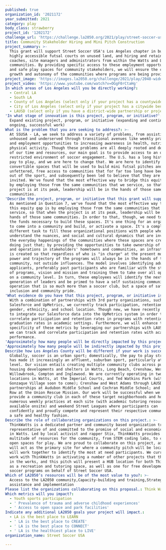 ```yaml
---
published: true
organization_id: '2021172'
year_submitted: 2021
category: play
body_class: strawberry
project_id: '1202172'
challenge_url: 'https://challenge.la2050.org/2021/play/street-soccer-usa/'
title: Community Stakeholder Hiring and Mini Pitch Construction
project_summary: >-
  This grant will support Street Soccer USA's Los Angeles chapter in building
  highly accessible futsal courts on unused land, and hiring and retaining
  coaches, site managers and administrators from within the Watts and Long Beach
  communities. By providing specific access to these employment opportunities
  and safe play spaces for community stakeholders, we will ensure the continued
  growth and autonomy of the communities where programs are being provided.
project_image: 'https://images.la2050.org/challenge/2021/play/2048-wide/street-soccer-usa.jpg'
project_video: 'https://www.youtube.com/watch?v=OGgF0rCtaHg'
In which areas of Los Angeles will you be directly working?:
  - Central LA
  - South LA
  - County of Los Angeles (select only if your project has a countywide benefit)
  - City of Los Angeles (select only if your project has a citywide benefit)
  - LAUSD (select only if you have a district-wide partnership or project)
'In what stage of innovation is this project, program, or initiative?': >-
  Expand existing project, program, or initiative (expanding and continuing
  ongoing, successful work)
What is the problem that you are seeking to address?: >-
  At SSUSA - LA, we seek to address a variety of problems, from assisting the
  unhoused and underserved through transitional avenues like weekly practices
  and employment opportunities to increasing awareness in health, nutrition and
  physical activity. Though these problems are all deeply rooted and deserving
  of our time and resources, our main goal is to provide access to an otherwise
  restricted environment of soccer engagement. The U.S. has a long history of
  pay to play, and we are here to change that. We are here to identify
  convertible spaces that will be used to build mini futsal pitches and expand
  unfettered, free access to communities that for far too long have been priced
  out of the sport, and subsequently been led to believe that they are not
  invited. We've found that the most effective way to bridge this equity gap is
  by employing those from the same communities that we service, so that when the
  project is at its peak, leadership will be in the hands of those same
  communities.
'Describe the project, program, or initiative that this grant will support to address the problem identified.': >-
  As mentioned in Question 7, we've found that the most effective way to bridge
  this equity gap is by employing those from the same communities that we
  service, so that when the project is at its peak, leadership will be in the
  hands of those same communities. In order to that, though, we need to raise
  the funds necessary to build these spaces. It's one thing for an organization
  to come into a community and build, or activate a space. It's a completely
  different task to fill those organizational positions with people who
  understand the nuances, and social and cultural dynamics that are involved in
  the everyday happenings of the communities where these spaces are created. By
  doing just that; by providing the opportunities to take ownership of programs
  and operations in stakeholders' hometowns and communities, an infrastructure
  is created so that regardless of who is "in charge" at the present moment, the
  power and trajectory of the programs will always be in the hands of the
  community, not outside influences. The model involves identifying adult aged
  applicants, preferably past participants who are familiar with the structure
  of programs, vision and mission and training them to take over all operations
  on a community level. In turn, these employees will identify the next
  generation of leaders and be primed to have a self sustaining community
  operation that is so much more than a soccer club, but a space of safety,
  inclusion and community pride.
'What evidence do you have that this project, program, or initiative is or will be successful, and how will you define and measure success?': >-
  With a combination of partnerships with 3rd party organizations, such as
  Salesforce and UpMetrics, we currently track participation, retention, age,
  gender, ethnicity, and school location. Though new, we have recently started
  to integrate our Salesforce data into the UpMetrics system in order to
  correlate participation and retention rates in programs with retention and
  graduation rates in academic settings. Furthermore, we will enhance the
  specificity of these metrics by leveraging our partnerships with LAUSD so that
  we can track and correlate participation and retention rates with academic
  performance.
'Approximately how many people will be directly impacted by this project, program, or initiative?': '150'
'Approximately how many people will be indirectly impacted by this project, program, or initiative?': '300'
Describe how Los Angeles County will be different if your work is successful.: >-
  Globally, soccer is an urban sport; domestically, the pay to play structure
  has made it increasingly an affluent, suburban sport, particularly at the club
  level. Our vision entails creating multiple community clubs across public
  housing developments and shelters in Watts, Long Beach, Crenshaw, West Adams,
  Willowbrook, Compton and Inglewood. We are currently operating in two
  locations in Watts, at the Imperial Courts, and Ted Watkins Park (with
  Gonzaque Village soon to come); Crenshaw and West Adams through LAUSD
  partnerships at Audubon Middle School and Cochran Middle School; and on Skid
  Row at the Union Rescue Mission. Our work will be successful when we can
  provide a community club in each of these target neighborhoods and hold
  numerous weekly practices at each site (with academic tutoring resources
  available onsite) and weekend Street Leagues where participants can
  confidently and proudly compete and represent their respective communities in
  a safe and healthy fashion.
Describe the role of collaborating organizations on this project.: >-
  ThinkWatts is a dedicated partner and community based organization truly
  representative of and committed to the promise of social and economic change
  in Watts. Led by local activist and rapper Stix, ThinkWatts provides a
  multitude of resources for the community, from STEM coding labs, to creating
  open spaces for play. We are proud to collaborate on this project, as they
  will act as the primary site for where a community pitch will be located. We
  will work together to identify the most at need participants. We currently
  work with ThinkWatts in activating a number of other projects that they have
  in the works, and this pitch will present a HUB location for both ThinkWatts
  as a recreation and tutoring space, as well as one for free developmental
  soccer programs on behalf of Street Soccer USA.
Which of LA2050’s resources will be of the most value to you?: >-
  Access to the LA2050 community,Capacity-building and training,Strategy
  assistance and implementation
Please list the organizations collaborating on this proposal.: Think Watts Foundation
Which metrics will you impact?:
  - Youth sports participation
  - ' Prevalence of trauma and adverse childhood experiences'
  - ' Access to open space and park facilities'
Indicate any additional LA2050 goals your project will impact.:
  - LA is the best place to LEARN
  - ' LA is the best place to CREATE'
  - ' LA is the best place to CONNECT'
  - ' LA is the healthiest place to LIVE'
organization_name: Street Soccer USA

---
```

